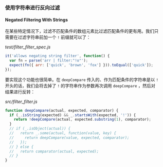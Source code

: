 ### 使用字符串进行反向过滤
#### Negated Filtering With Strings

在某些特定情况下，过滤不匹配条件的数组元素比过滤匹配条件的更有用。我们只需要在过滤字符串前加一个 `!` 前缀就可以了：

_test/filter_filter_spec.js_

```js
it('allows negating string filter', function() {
  var fn = parse('arr | filter:"!o"');
  expect(fn({ arr: ['quick', 'brown', 'fox'] })).toEqual(['quick']);
});
```

要实现这个功能也很简单。在 `deepCompare` 传入的、作为匹配条件的字符串是以 `!` 开头的话，我们会将去掉了 `!` 的字符串作为参数再次调用 `deepCompare` ，然后对结果进行反转：

_src/filter_filter.js_

```js
function deepCompare(actual, expected, comparator) {
  if (_.isString(expected) && _.startsWith(expected, '!')) {
    return !deepCompare(actual, expected.substring(1), comparator);
  }
  // if (_.isObject(actual)) {
  //   return _.some(actual, function(value, key) {
  //     return deepCompare(value, expected, comparator);
  //   });
  // } else {
  //   return comparator(actual, expected);
  // }
}
```